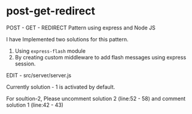 # post-get-redirect
 POST - GET - REDIRECT Pattern using express and Node JS
 
 I have Implemented two solutions for this pattern.
 
 1. Using ``express-flash`` module
 2. By creating custom middleware to add flash messages using express session.



EDIT - src/server/server.js

 Currently solution - 1 is activated by default.
 
 For soultion-2,  Please uncomment solution 2 (line:52 - 58) and comment solution 1 (line:42 - 43)

